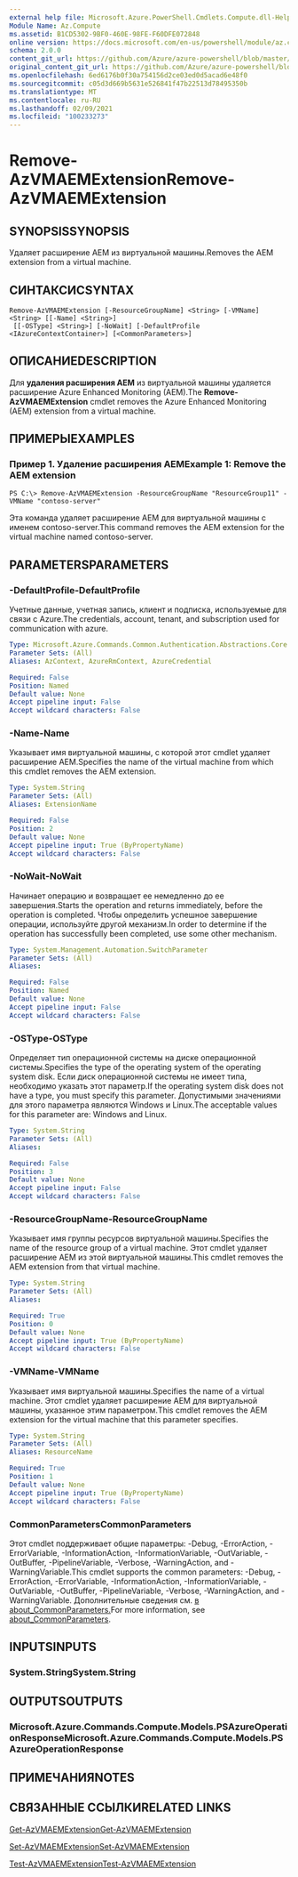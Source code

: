 ```yaml
---
external help file: Microsoft.Azure.PowerShell.Cmdlets.Compute.dll-Help.xml
Module Name: Az.Compute
ms.assetid: B1CD5302-9BF0-460E-98FE-F60DFE072848
online version: https://docs.microsoft.com/en-us/powershell/module/az.compute/remove-azvmaemextension
schema: 2.0.0
content_git_url: https://github.com/Azure/azure-powershell/blob/master/src/Compute/Compute/help/Remove-AzVMAEMExtension.md
original_content_git_url: https://github.com/Azure/azure-powershell/blob/master/src/Compute/Compute/help/Remove-AzVMAEMExtension.md
ms.openlocfilehash: 6ed6176b0f30a754156d2ce03ed0d5acad6e48f0
ms.sourcegitcommit: c05d3d669b5631e526841f47b22513d78495350b
ms.translationtype: MT
ms.contentlocale: ru-RU
ms.lasthandoff: 02/09/2021
ms.locfileid: "100233273"
---
```

# <span data-ttu-id="f3e2e-101">Remove-AzVMAEMExtension</span><span class="sxs-lookup"><span data-stu-id="f3e2e-101">Remove-AzVMAEMExtension</span></span>

## <span data-ttu-id="f3e2e-102">SYNOPSIS</span><span class="sxs-lookup"><span data-stu-id="f3e2e-102">SYNOPSIS</span></span>
<span data-ttu-id="f3e2e-103">Удаляет расширение AEM из виртуальной машины.</span><span class="sxs-lookup"><span data-stu-id="f3e2e-103">Removes the AEM extension from a virtual machine.</span></span>

## <span data-ttu-id="f3e2e-104">СИНТАКСИС</span><span class="sxs-lookup"><span data-stu-id="f3e2e-104">SYNTAX</span></span>

```
Remove-AzVMAEMExtension [-ResourceGroupName] <String> [-VMName] <String> [[-Name] <String>]
 [[-OSType] <String>] [-NoWait] [-DefaultProfile <IAzureContextContainer>] [<CommonParameters>]
```

## <span data-ttu-id="f3e2e-105">ОПИСАНИЕ</span><span class="sxs-lookup"><span data-stu-id="f3e2e-105">DESCRIPTION</span></span>
<span data-ttu-id="f3e2e-106">Для **удаления расширения AEM** из виртуальной машины удаляется расширение Azure Enhanced Monitoring (AEM).</span><span class="sxs-lookup"><span data-stu-id="f3e2e-106">The **Remove-AzVMAEMExtension** cmdlet removes the Azure Enhanced Monitoring (AEM) extension from a virtual machine.</span></span>

## <span data-ttu-id="f3e2e-107">ПРИМЕРЫ</span><span class="sxs-lookup"><span data-stu-id="f3e2e-107">EXAMPLES</span></span>

### <span data-ttu-id="f3e2e-108">Пример 1. Удаление расширения AEM</span><span class="sxs-lookup"><span data-stu-id="f3e2e-108">Example 1: Remove the AEM extension</span></span>
```
PS C:\> Remove-AzVMAEMExtension -ResourceGroupName "ResourceGroup11" -VMName "contoso-server"
```

<span data-ttu-id="f3e2e-109">Эта команда удаляет расширение AEM для виртуальной машины с именем contoso-server.</span><span class="sxs-lookup"><span data-stu-id="f3e2e-109">This command removes the AEM extension for the virtual machine named contoso-server.</span></span>

## <span data-ttu-id="f3e2e-110">PARAMETERS</span><span class="sxs-lookup"><span data-stu-id="f3e2e-110">PARAMETERS</span></span>

### <span data-ttu-id="f3e2e-111">-DefaultProfile</span><span class="sxs-lookup"><span data-stu-id="f3e2e-111">-DefaultProfile</span></span>
<span data-ttu-id="f3e2e-112">Учетные данные, учетная запись, клиент и подписка, используемые для связи с Azure.</span><span class="sxs-lookup"><span data-stu-id="f3e2e-112">The credentials, account, tenant, and subscription used for communication with azure.</span></span>

```yaml
Type: Microsoft.Azure.Commands.Common.Authentication.Abstractions.Core.IAzureContextContainer
Parameter Sets: (All)
Aliases: AzContext, AzureRmContext, AzureCredential

Required: False
Position: Named
Default value: None
Accept pipeline input: False
Accept wildcard characters: False
```

### <span data-ttu-id="f3e2e-113">-Name</span><span class="sxs-lookup"><span data-stu-id="f3e2e-113">-Name</span></span>
<span data-ttu-id="f3e2e-114">Указывает имя виртуальной машины, с которой этот cmdlet удаляет расширение AEM.</span><span class="sxs-lookup"><span data-stu-id="f3e2e-114">Specifies the name of the virtual machine from which this cmdlet removes the AEM extension.</span></span>

```yaml
Type: System.String
Parameter Sets: (All)
Aliases: ExtensionName

Required: False
Position: 2
Default value: None
Accept pipeline input: True (ByPropertyName)
Accept wildcard characters: False
```

### <span data-ttu-id="f3e2e-115">-NoWait</span><span class="sxs-lookup"><span data-stu-id="f3e2e-115">-NoWait</span></span>
<span data-ttu-id="f3e2e-116">Начинает операцию и возвращает ее немедленно до ее завершения.</span><span class="sxs-lookup"><span data-stu-id="f3e2e-116">Starts the operation and returns immediately, before the operation is completed.</span></span> <span data-ttu-id="f3e2e-117">Чтобы определить успешное завершение операции, используйте другой механизм.</span><span class="sxs-lookup"><span data-stu-id="f3e2e-117">In order to determine if the operation has successfully been completed, use some other mechanism.</span></span>

```yaml
Type: System.Management.Automation.SwitchParameter
Parameter Sets: (All)
Aliases:

Required: False
Position: Named
Default value: None
Accept pipeline input: False
Accept wildcard characters: False
```

### <span data-ttu-id="f3e2e-118">-OSType</span><span class="sxs-lookup"><span data-stu-id="f3e2e-118">-OSType</span></span>
<span data-ttu-id="f3e2e-119">Определяет тип операционной системы на диске операционной системы.</span><span class="sxs-lookup"><span data-stu-id="f3e2e-119">Specifies the type of the operating system of the operating system disk.</span></span>
<span data-ttu-id="f3e2e-120">Если диск операционной системы не имеет типа, необходимо указать этот параметр.</span><span class="sxs-lookup"><span data-stu-id="f3e2e-120">If the operating system disk does not have a type, you must specify this parameter.</span></span>
<span data-ttu-id="f3e2e-121">Допустимыми значениями для этого параметра являются Windows и Linux.</span><span class="sxs-lookup"><span data-stu-id="f3e2e-121">The acceptable values for this parameter are: Windows and Linux.</span></span>

```yaml
Type: System.String
Parameter Sets: (All)
Aliases:

Required: False
Position: 3
Default value: None
Accept pipeline input: False
Accept wildcard characters: False
```

### <span data-ttu-id="f3e2e-122">-ResourceGroupName</span><span class="sxs-lookup"><span data-stu-id="f3e2e-122">-ResourceGroupName</span></span>
<span data-ttu-id="f3e2e-123">Указывает имя группы ресурсов виртуальной машины.</span><span class="sxs-lookup"><span data-stu-id="f3e2e-123">Specifies the name of the resource group of a virtual machine.</span></span>
<span data-ttu-id="f3e2e-124">Этот cmdlet удаляет расширение AEM из этой виртуальной машины.</span><span class="sxs-lookup"><span data-stu-id="f3e2e-124">This cmdlet removes the AEM extension from that virtual machine.</span></span>

```yaml
Type: System.String
Parameter Sets: (All)
Aliases:

Required: True
Position: 0
Default value: None
Accept pipeline input: True (ByPropertyName)
Accept wildcard characters: False
```

### <span data-ttu-id="f3e2e-125">-VMName</span><span class="sxs-lookup"><span data-stu-id="f3e2e-125">-VMName</span></span>
<span data-ttu-id="f3e2e-126">Указывает имя виртуальной машины.</span><span class="sxs-lookup"><span data-stu-id="f3e2e-126">Specifies the name of a virtual machine.</span></span>
<span data-ttu-id="f3e2e-127">Этот cmdlet удаляет расширение AEM для виртуальной машины, указанное этим параметром.</span><span class="sxs-lookup"><span data-stu-id="f3e2e-127">This cmdlet removes the AEM extension for the virtual machine that this parameter specifies.</span></span>

```yaml
Type: System.String
Parameter Sets: (All)
Aliases: ResourceName

Required: True
Position: 1
Default value: None
Accept pipeline input: True (ByPropertyName)
Accept wildcard characters: False
```

### <span data-ttu-id="f3e2e-128">CommonParameters</span><span class="sxs-lookup"><span data-stu-id="f3e2e-128">CommonParameters</span></span>
<span data-ttu-id="f3e2e-129">Этот cmdlet поддерживает общие параметры: -Debug, -ErrorAction, -ErrorVariable, -InformationAction, -InformationVariable, -OutVariable, -OutBuffer, -PipelineVariable, -Verbose, -WarningAction, and -WarningVariable.</span><span class="sxs-lookup"><span data-stu-id="f3e2e-129">This cmdlet supports the common parameters: -Debug, -ErrorAction, -ErrorVariable, -InformationAction, -InformationVariable, -OutVariable, -OutBuffer, -PipelineVariable, -Verbose, -WarningAction, and -WarningVariable.</span></span> <span data-ttu-id="f3e2e-130">Дополнительные сведения см. [в about_CommonParameters.](http://go.microsoft.com/fwlink/?LinkID=113216)</span><span class="sxs-lookup"><span data-stu-id="f3e2e-130">For more information, see [about_CommonParameters](http://go.microsoft.com/fwlink/?LinkID=113216).</span></span>

## <span data-ttu-id="f3e2e-131">INPUTS</span><span class="sxs-lookup"><span data-stu-id="f3e2e-131">INPUTS</span></span>

### <span data-ttu-id="f3e2e-132">System.String</span><span class="sxs-lookup"><span data-stu-id="f3e2e-132">System.String</span></span>

## <span data-ttu-id="f3e2e-133">OUTPUTS</span><span class="sxs-lookup"><span data-stu-id="f3e2e-133">OUTPUTS</span></span>

### <span data-ttu-id="f3e2e-134">Microsoft.Azure.Commands.Compute.Models.PSAzureOperationResponse</span><span class="sxs-lookup"><span data-stu-id="f3e2e-134">Microsoft.Azure.Commands.Compute.Models.PSAzureOperationResponse</span></span>

## <span data-ttu-id="f3e2e-135">ПРИМЕЧАНИЯ</span><span class="sxs-lookup"><span data-stu-id="f3e2e-135">NOTES</span></span>

## <span data-ttu-id="f3e2e-136">СВЯЗАННЫЕ ССЫЛКИ</span><span class="sxs-lookup"><span data-stu-id="f3e2e-136">RELATED LINKS</span></span>

[<span data-ttu-id="f3e2e-137">Get-AzVMAEMExtension</span><span class="sxs-lookup"><span data-stu-id="f3e2e-137">Get-AzVMAEMExtension</span></span>](./Get-AzVMAEMExtension.md)

[<span data-ttu-id="f3e2e-138">Set-AzVMAEMExtension</span><span class="sxs-lookup"><span data-stu-id="f3e2e-138">Set-AzVMAEMExtension</span></span>](./Set-AzVMAEMExtension.md)

[<span data-ttu-id="f3e2e-139">Test-AzVMAEMExtension</span><span class="sxs-lookup"><span data-stu-id="f3e2e-139">Test-AzVMAEMExtension</span></span>](./Test-AzVMAEMExtension.md)


